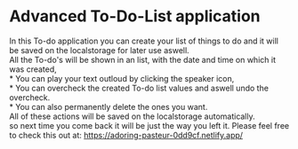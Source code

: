 # Advanced To-Do-List application

In this To-do application you can create your list of things to do and it will be saved on the localstorage for later use aswell.  
All the To-do's will be shown in an list, with the date and time on which it was created, <br />* You can play your text outloud by clicking the speaker icon, <br />* You can overcheck the created To-do list values and aswell undo the overcheck. <br />* You can also permanently delete the ones you want. <br />All of these actions will be saved on the localstorage automatically.<br />
so next time you come back it will be just the way you left it.
Please feel free to check this out at: https://adoring-pasteur-0dd9cf.netlify.app/
